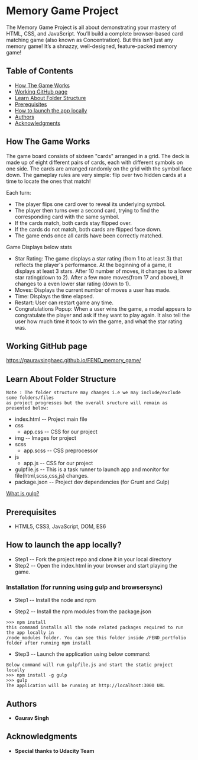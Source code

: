 # Memory Game Project
The Memory Game Project is all about demonstrating your mastery of HTML, CSS, and JavaScript. You’ll build a complete browser-based card matching game (also known as Concentration). But this isn’t just any memory game! It’s a shnazzy, well-designed, feature-packed memory game!

## Table of Contents

* [How The Game Works](#how-the-game-works)
* [Working GitHub page](#working-github-page)
* [Learn About Folder Structure](#learn-about-folder-structure)
* [Prerequisites](#prerequisites)
* [How to launch the app locally](#how-to-launch-the-app-locally)
* [Authors](#authors)
* [Acknowledgments](#acknowledgments)

## How The Game Works
The game board consists of sixteen "cards" arranged in a grid. The deck is made up of eight different pairs of cards, each with different symbols on one side. The cards are arranged randomly on the grid with the symbol face down. The gameplay rules are very simple: flip over two hidden cards at a time to locate the ones that match!

Each turn:

- The player flips one card over to reveal its underlying symbol.
- The player then turns over a second card, trying to find the corresponding card with the same symbol.
- If the cards match, both cards stay flipped over.
- If the cards do not match, both cards are flipped face down.
- The game ends once all cards have been correctly matched.

Game Displays below stats
- Star Rating: The game displays a star rating (from 1 to at least 3) that reflects the player's performance. At the beginning of a game, it displays at least 3 stars. After 10 number of moves, it changes to a lower star rating(down to 2). After a few more moves(from 17 and above), it changes to a even lower star rating (down to 1).
- Moves: Displays the current number of moves a user has made.
- Time: Displays the time elapsed.
- Restart: User can restart game any time.
- Congratulations Popup: When a user wins the game, a modal appears to congratulate the player and ask if they want to play again. It also tell the user how much time it took to win the game, and what the star rating was.

## Working GitHub page
https://gauravsinghaec.github.io/FEND_memory_game/

## Learn About Folder Structure
```
Note : The folder structure may changes i.e we may include/exclude some folders/files
as project progresses but the overall sructure will remain as presented below:
```
* index.html 	-- Project main file
* css
  - app.css   	-- CSS for our project
* img  			-- Images for project
* scss
  - app.scss 	-- CSS preprocessor
* js
  - app.js   	-- CSS for our project
* gulpfile.js  	-- This is a task runner to launch app and monitor for file(html,scss,css,js) changes.
* package.json -- Project dev dependencies (for Grunt and Gulp)

[What is gulp?](https://gulpjs.com/)


## Prerequisites
* HTML5, CSS3, JavaScript, DOM, ES6

## How to launch the app locally?
* Step1 -- Fork the project repo and clone it in your local directory
* Step2 -- Open the index.html in your browser and start playing the game.

### Installation (for running using gulp and browsersync)
* Step1 -- Install the node and npm

* Step2 -- Install the npm modules from the package.json
```
>>> npm install
this command installs all the node related packages required to run the app locally in
/node_modules folder. You can see this folder inside /FEND_portfolio folder after running npm install
```

* Step3 -- Launch the application using below command:
```
Below command will run gulpfile.js and start the static project locally
>>> npm install -g gulp
>>> gulp
The application will be running at http://localhost:3000 URL
```


## Authors
* **Gaurav Singh**

## Acknowledgments
* **Special thanks to Udacity Team**

